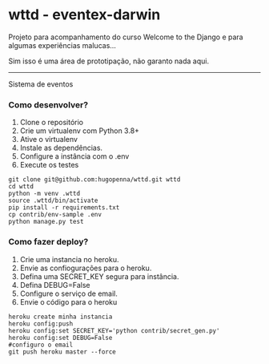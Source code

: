 # wttd - eventex-darwin

Projeto para acompanhamento do curso Welcome to the Django e para algumas experiências malucas...

Sim isso é uma área de prototipação, não garanto nada aqui.

---
Sistema de eventos

### Como desenvolver?

1. Clone o repositório
2. Crie um virtualenv com Python 3.8+
3. Ative o virtualenv
4. Instale as dependências.
5. Configure a instância com o .env
6. Execute os testes


```console
git clone git@github.com:hugopenna/wttd.git wttd
cd wttd
python -m venv .wttd
source .wttd/bin/activate
pip install -r requirements.txt
cp contrib/env-sample .env
python manage.py test
```

### Como fazer deploy?

1. Crie uma instancia no heroku.
2. Envie as confiogurações para o heroku.
3. Defina uma SECRET_KEY segura para instância.
4. Defina DEBUG=False
5. Configure o serviço de email.
6. Envie o código para o heroku

```console
heroku create minha instancia
heroku config:push
heroku config:set SECRET_KEY='python contrib/secret_gen.py'
heroku config:set DEBUG=False
#configuro o email
git push heroku master --force
```